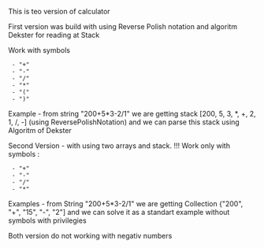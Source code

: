 This is teo version of calculator

First version was build with using Reverse Polish notation and algoritm Dekster for reading at Stack

Work with symbols  

     - "+"
     - "-"
     - "/"
     - "*"
     - "("
     - ")"
     
Example - from string "200+5*3-2/1" we are getting stack [200, 5, 3, *, +, 2, 1, /, -] (using ReversePolishNotation)
and we can parse this stack using Algoritm of Dekster

Second Version - with using two arrays and stack. !!! Work only with symbols : 

     - "+"
     - "-"
     - "/"
     - "*"
     
Examples - from String "200+5*3-2/1" we are getting Collection {"200", "+", "15", "-", "2"] and we can solve it as a standart 
example without symbols with privilegies

Both version do not working with negativ numbers
